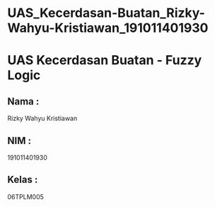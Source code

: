 # UAS_Kecerdasan-Buatan_Rizky-Wahyu-Kristiawan_191011401930
# UAS Kecerdasan Buatan - Fuzzy Logic

## Nama :
Rizky Wahyu Kristiawan

## NIM :
191011401930

## Kelas :
06TPLM005
